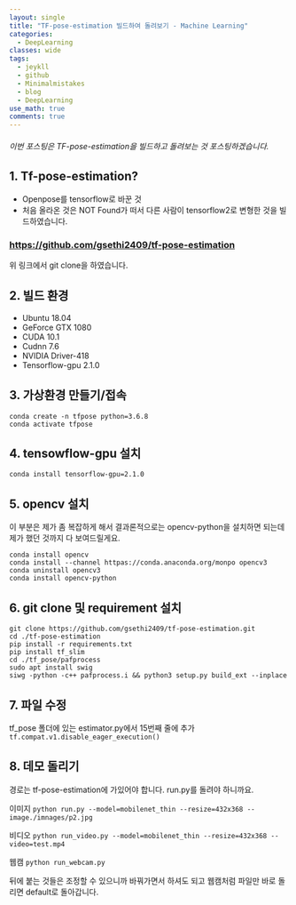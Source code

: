 ```yaml
---
layout: single
title: "TF-pose-estimation 빌드하여 돌려보기 - Machine Learning"
categories:
  - DeepLearning
classes: wide
tags:
  - jeykll
  - github
  - Minimalmistakes
  - blog
  - DeepLearning
use_math: true
comments: true
---
```


###### 이번 포스팅은 TF-pose-estimation을 빌드하고 돌려보는 것 포스팅하겠습니다.

## 1. Tf-pose-estimation?
 + Openpose를 tensorflow로 바꾼 것  
 + 처음 올라온 것은 NOT Found가 떠서 다른 사람이 tensorflow2로 변형한 것을 빌드하였습니다.

### https://github.com/gsethi2409/tf-pose-estimation
위 링크에서 git clone을 하였습니다.  

## 2. 빌드 환경

+ Ubuntu 18.04
+ GeForce GTX 1080
+ CUDA 10.1
+ Cudnn 7.6
+ NVIDIA Driver-418
+ Tensorflow-gpu 2.1.0

## 3. 가상환경 만들기/접속  

```
conda create -n tfpose python=3.6.8
conda activate tfpose
```  

## 4. tensowflow-gpu 설치  

```
conda install tensorflow-gpu=2.1.0
```

## 5. opencv 설치
이 부분은 제가 좀 복잡하게 해서 결과론적으로는 opencv-python을 설치하면 되는데 제가 했던 것까지 다 보여드릴게요.

```
conda install opencv
conda install --channel httpas://conda.anaconda.org/monpo opencv3
conda uninstall opencv3
conda install opencv-python
```

## 6. git clone 및 requirement 설치

```
git clone https://github.com/gsethi2409/tf-pose-estimation.git
cd ./tf-pose-estimation
pip install -r requirements.txt
pip install tf_slim
cd ./tf_pose/pafprocess
sudo apt install swig
siwg -python -c++ pafprocess.i && python3 setup.py build_ext --inplace
```

## 7. 파일 수정

tf_pose 폴더에 있는 estimator.py에서 15번째 줄에 추가
`tf.compat.v1.disable_eager_execution()`

## 8. 데모 돌리기
경로는 tf-pose-estimation에 가있어야 합니다. run.py를 돌려야 하니까요.

이미지
`python run.py --model=mobilenet_thin --resize=432x368 --image./imnages/p2.jpg`

비디오
`python run_video.py --model=mobilenet_thin --resize=432x368 --video=test.mp4`

웹캠
`python run_webcam.py`

뒤에 붙는 것들은 조정할 수 있으니까 바꿔가면서 하셔도 되고 웹캠처럼 파일만 바로 돌리면 default로 돌아갑니다.
